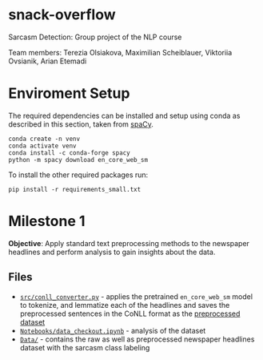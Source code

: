 # snack-overflow
Sarcasm Detection: Group project of the NLP course

Team members: Terezia Olsiakova, Maximilian Scheiblauer, Viktoriia Ovsianik, Arian Etemadi

# Enviroment Setup
The required dependencies can be installed and setup using conda as described in this section, taken from [spaCy](https://spacy.io/usage).

```
conda create -n venv
conda activate venv
conda install -c conda-forge spacy
python -m spacy download en_core_web_sm
```

To install the other required packages run:

```
pip install -r requirements_small.txt
```

# Milestone 1
**Objective**: Apply standard text preprocessing methods to the newspaper headlines and perform analysis to gain insights about the data.

## Files
- [`src/conll_converter.py`](src/conll_converter.py) - applies the pretrained `en_core_web_sm` model to tokenize, and lemmatize each of the headlines and saves the preprocessed sentences in the CoNLL format as the [preprocessed dataset](Data/dataset.conllu)
- [`Notebooks/data_checkout.ipynb`](Notebooks/data_checkout.ipynb) - analysis of the dataset
- [`Data/`](Data/) - contains the raw as well as preprocessed newspaper headlines dataset with the sarcasm class labeling